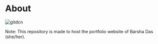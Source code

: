 # About

![gitdcn](https://user-images.githubusercontent.com/103309340/209438577-263ff63d-d134-47c7-a335-8977330399ca.gif)

Note: This repository is made to host the portfolio website of Barsha Das (she/her).
